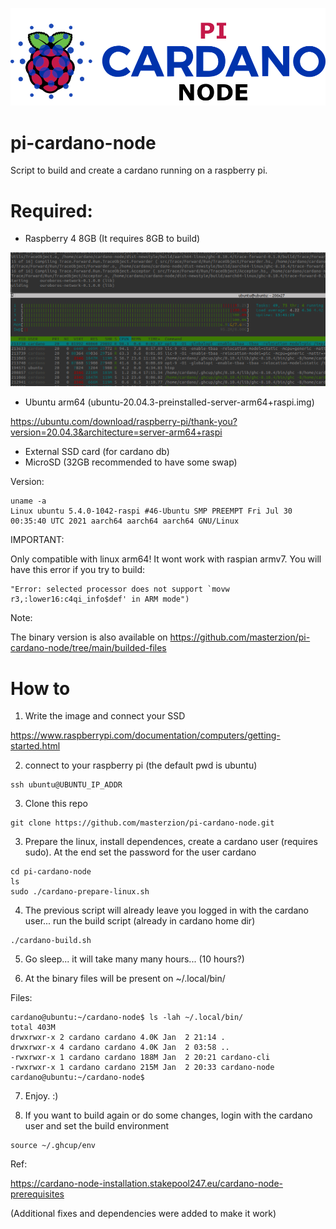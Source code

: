 ![pi-cardano-node logo](https://github.com/masterzion/pi-cardano-node/blob/main/imgs/logo.png?raw=true)

# pi-cardano-node

Script to build and create a cardano running on a raspberry pi.

# Required:
 - Raspberry 4 8GB (It requires 8GB to build)

![Build memory usage](https://github.com/masterzion/pi-cardano-node/blob/main/imgs/memory.png?raw=true)

 - Ubuntu arm64 (ubuntu-20.04.3-preinstalled-server-arm64+raspi.img)

https://ubuntu.com/download/raspberry-pi/thank-you?version=20.04.3&architecture=server-arm64+raspi

 - External SSD card (for cardano db)
 - MicroSD (32GB recommended to have some swap)



Version:
 ```
 uname -a
 Linux ubuntu 5.4.0-1042-raspi #46-Ubuntu SMP PREEMPT Fri Jul 30 00:35:40 UTC 2021 aarch64 aarch64 aarch64 GNU/Linux
 ```

IMPORTANT:

Only compatible with linux arm64! It wont work with raspian armv7. You will have this error if you try to build:
```
"Error: selected processor does not support `movw r3,:lower16:c4qi_info$def' in ARM mode")
```

Note:

The binary version is also available on https://github.com/masterzion/pi-cardano-node/tree/main/builded-files


# How to

1) Write the image and connect your SSD

https://www.raspberrypi.com/documentation/computers/getting-started.html


2) connect to your raspberry pi (the default pwd is ubuntu)
```
ssh ubuntu@UBUNTU_IP_ADDR
```

3) Clone this repo

```
git clone https://github.com/masterzion/pi-cardano-node.git
```

3) Prepare the linux, install dependences, create a cardano user
(requires sudo). At the end set the password for the user cardano
```
cd pi-cardano-node
ls
sudo ./cardano-prepare-linux.sh
```

4) The previous script will already leave you logged in with the cardano user... run the build script (already in cardano home dir)

```
./cardano-build.sh
```

5) Go sleep... it will take many many hours... (10 hours?)

6) At the binary files will be present on ~/.local/bin/

Files:
```
cardano@ubuntu:~/cardano-node$ ls -lah ~/.local/bin/
total 403M
drwxrwxr-x 2 cardano cardano 4.0K Jan  2 21:14 .
drwxrwxr-x 4 cardano cardano 4.0K Jan  2 03:58 ..
-rwxrwxr-x 1 cardano cardano 188M Jan  2 20:21 cardano-cli
-rwxrwxr-x 1 cardano cardano 215M Jan  2 20:33 cardano-node
cardano@ubuntu:~/cardano-node$
```

7) Enjoy. :)

8) If you want to build again or do some changes, login with the cardano user and set the build environment

```
source ~/.ghcup/env
```

Ref:

https://cardano-node-installation.stakepool247.eu/cardano-node-prerequisites

(Additional fixes and dependencies were added to make it work)
